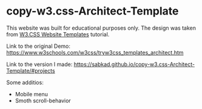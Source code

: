 # copy-w3.css-Architect-Template

This website was built for educational purposes only.
The design was taken from <a href="https://www.w3schools.com/w3css/w3css_templates.asp">W3.CSS Website Templates</a> tutorial. 

Link to the original Demo: 
https://www.w3schools.com/w3css/tryw3css_templates_architect.htm

Link to the version I made: 
https://sabkad.github.io/copy-w3.css-Architect-Template/#projects

Some additios: 
- Mobile menu
- Smoth scroll-behavior

